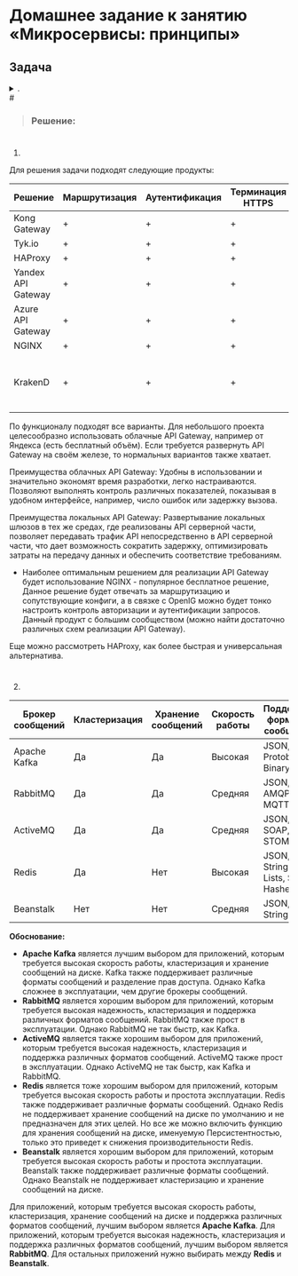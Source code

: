 # Домашнее задание к занятию «Микросервисы: принципы»

## Задача 
<details> <summary> . </summary>

Вы работаете в крупной компании, которая строит систему на основе микросервисной архитектуры. Вам как DevOps-специалисту необходимо выдвинуть предложение по организации инфраструктуры для разработки и эксплуатации.

## Задача 1: API Gateway
Предложите решение для обеспечения реализации API Gateway. Составьте сравнительную таблицу возможностей различных программных решений. На основе таблицы сделайте выбор решения.

Решение должно соответствовать следующим требованиям:

маршрутизация запросов к нужному сервису на основе конфигурации,
возможность проверки аутентификационной информации в запросах,
обеспечение терминации HTTPS.
Обоснуйте свой выбор.

## Задача 2: Брокер сообщений
Составьте таблицу возможностей различных брокеров сообщений. На основе таблицы сделайте обоснованный выбор решения.

Решение должно соответствовать следующим требованиям:

поддержка кластеризации для обеспечения надёжности,
хранение сообщений на диске в процессе доставки,
высокая скорость работы,
поддержка различных форматов сообщений,
разделение прав доступа к различным потокам сообщений,
простота эксплуатации.
Обоснуйте свой выбор.

## Задача 3: API Gateway * (необязательная)
Есть три сервиса:
minio

хранит загруженные файлы в бакете images,
S3 протокол,
uploader

принимает файл, если картинка сжимает и загружает его в minio,
POST /v1/upload,
security

регистрация пользователя POST /v1/user,
получение информации о пользователе GET /v1/user,
логин пользователя POST /v1/token,
проверка токена GET /v1/token/validation.
Необходимо воспользоваться любым балансировщиком и сделать API Gateway:
POST /v1/register

Анонимный доступ.
Запрос направляется в сервис security POST /v1/user.
POST /v1/token

Анонимный доступ.
Запрос направляется в сервис security POST /v1/token.
GET /v1/user

Проверка токена. Токен ожидается в заголовке Authorization. Токен проверяется через вызов сервиса security GET /v1/token/validation/.
Запрос направляется в сервис security GET /v1/user.
POST /v1/upload

Проверка токена. Токен ожидается в заголовке Authorization. Токен проверяется через вызов сервиса security GET /v1/token/validation/.
Запрос направляется в сервис uploader POST /v1/upload.
GET /v1/user/{image}

Проверка токена. Токен ожидается в заголовке Authorization. Токен проверяется через вызов сервиса security GET /v1/token/validation/.
Запрос направляется в сервис minio GET /images/{image}.
Ожидаемый результат
Результатом выполнения задачи должен быть docker compose файл, запустив который можно локально выполнить следующие команды с успешным результатом. Предполагается, что для реализации API Gateway будет написан конфиг для NGinx или другого балансировщика нагрузки, который будет запущен как сервис через docker-compose и будет обеспечивать балансировку и проверку аутентификации входящих запросов. Авторизация curl -X POST -H 'Content-Type: application/json' -d '{"login":"bob", "password":"qwe123"}' http://localhost/token

Загрузка файла

curl -X POST -H 'Authorization: Bearer eyJ0eXAiOiJKV1QiLCJhbGciOiJIUzI1NiJ9.eyJzdWIiOiJib2IifQ.hiMVLmssoTsy1MqbmIoviDeFPvo-nCd92d4UFiN2O2I' -H 'Content-Type: octet/stream' --data-binary @yourfilename.jpg http://localhost/upload

Получение файла curl -X GET http://localhost/images/4e6df220-295e-4231-82bc-45e4b1484430.jpg

</details>
#

> ### Решение:
>

#
1. 
Для решения задачи подходят следующие продукты:

| Решение            | Маршрутизация | Аутентификация | Терминация HTTPS | Бесплатно/Открыто?                                               |
|--------------------|---------------|----------------|------------------|------------------------------------------------------------------|
| Kong Gateway       | +             | +              | +                | Бесплатно, Apache 2.0                                            |
| Tyk.io             | +             | +              | +                | Бесплатно, MPL                                                   |
| HAProxy            | +             | +              | +                | Бесплатно                                                        |
| Yandex API Gateway | +             | +              | +                | Платно                                                           |
| Azure API Gateway  | +             | +              | +                | Платно                                                           |
| NGINX              | +             | +              | +                | Бесплатно                                                        |
| KrakenD            | +             | +              | +                | Двойное лицензирование, нужные функции частично в платной версии |

По функционалу подходят все варианты. Для небольшого проекта целесообразно использовать облачные API Gateway, например от Яндекса (есть бесплатный объём). Если требуется развернуть API Gateway на своём железе, то нормальных вариантов также хватает. 

Преимущества облачных API Gateway:
Удобны в использовании и значительно экономят время разработки, легко настраиваются. Позволяют выполнять контроль различных показателей, показывая в удобном интерфейсе, например, число ошибок или задержку вызова.

Преимущества локальных API Gateway:
Развертывание локальных шлюзов в тех же средах, где реализованы API серверной части, позволяет передавать трафик API непосредственно в API серверной части, что дает возможность сократить задержку, оптимизировать затраты на передачу данных и обеспечить соответствие требованиям.

- Наиболее оптимальным решением для реализации API Gateway будет использование NGINX - популярное бесплатное решение, Данное решение будет отвечать за маршрутизацию и сопутствующие конфиги, а в связке с OpenIG можно будет тонко настроить контроль авторизации и аутентификации запросов. Данный продукт с большим сообществом (можно найти достаточно различных схем реализации API Gateway). 
 
Еще можно рассмотреть HAProxy, как более быстрая и универсальная альтернатива.

#
2. 
| Брокер сообщений | Кластеризация | Хранение сообщений | Скорость работы | Поддержка форматов сообщений | Разделение прав доступа | Простота эксплуатации |
|---|---|---|---|---|---|---|
| Apache Kafka | Да | Да | Высокая | JSON, Avro, Protobuf, Binary | Да | Средняя |
| RabbitMQ | Да | Да | Средняя | JSON, XML, AMQP, MQTT | Да | Высокая |
| ActiveMQ | Да | Да | Средняя | JSON, XML, SOAP, STOMP | Да | Средняя |
| Redis | Да | Нет | Высокая | JSON, Strings, Lists, Sets, Hashes | Нет | Высокая |
| Beanstalk | Нет | Нет | Средняя | JSON, Strings | Нет | Средняя |

**Обоснование:**

* **Apache Kafka** является лучшим выбором для приложений, которым требуется высокая скорость работы, кластеризация и хранение сообщений на диске. Kafka также поддерживает различные форматы сообщений и разделение прав доступа. Однако Kafka сложнее в эксплуатации, чем другие брокеры сообщений.
* **RabbitMQ** является хорошим выбором для приложений, которым требуется высокая надежность, кластеризация и поддержка различных форматов сообщений. RabbitMQ также прост в эксплуатации. Однако RabbitMQ не так быстр, как Kafka.
* **ActiveMQ** является также хорошим выбором для приложений, которым требуется высокая надежность, кластеризация и поддержка различных форматов сообщений. ActiveMQ также прост в эксплуатации. Однако ActiveMQ не так быстр, как Kafka и RabbitMQ.
* **Redis** является тоже хорошим выбором для приложений, которым требуется высокая скорость работы и простота эксплуатации. Redis также поддерживает различные форматы сообщений. Однако Redis не поддерживает хранение сообщений на диске по умолчанию и не предназначен для этих целей. Но все же можно включить функцию для хранения сообщений на диске, именуемую Персистентностью, только это приведет к снижения производительности Redis.
* **Beanstalk** является хорошим выбором для приложений, которым требуется высокая скорость работы и простота эксплуатации. Beanstalk также поддерживает различные форматы сообщений. Однако Beanstalk не поддерживает кластеризацию и хранение сообщений на диске.

Для приложений, которым требуется высокая скорость работы, кластеризация, хранение сообщений на диске и поддержка различных форматов сообщений, лучшим выбором является **Apache Kafka**. Для приложений, которым требуется высокая надежность, кластеризация и поддержка различных форматов сообщений, лучшим выбором является **RabbitMQ**. Для остальных приложений нужно выбирать между **Redis** и **Beanstalk**.
